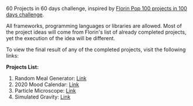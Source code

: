 60 Projects in 60 days challenge, inspired by [Florin Pop 100 projects in 100 days challenge](https://www.florin-pop.com/blog/2019/09/100-days-100-projects).

All frameworks, programming languages or libraries are allowed. Most of the project ideas will come from Florin's list of already completed projects, yet the execution of the idea will be different.

To view the final result of any of the completed projects, visit the following links:

**Projects List:**

 1. Random Meal Generator: [Link](https://codepen.io/mariuslungu97/pen/YzPJNzP)
 2. 2020 Mood Calendar: [Link](https://codepen.io/mariuslungu97/full/wvBQjzj)
 3. Particle Microscope: [Link](https://codepen.io/mariuslungu97/pen/GRgwPEO)
 4. Simulated Gravity: [Link](https://codepen.io/mariuslungu97/pen/KKwbdLR)